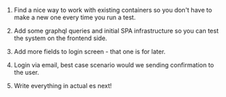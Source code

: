 1. Find a nice way to work with existing containers so you don't have to make a new one every time you run a test.

2. Add some graphql queries and initial SPA infrastructure so you can test the system on the frontend side.

3. Add more fields to login screen - that one is for later.

4. Login via email, best case scenario would we sending confirmation to the user.

5. Write everything in actual es next!